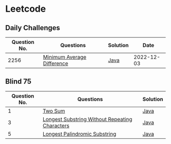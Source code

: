 # Leetcode

## Daily Challenges

| Question No. | Questions                                                                               | Solution                                                                                                     | Date       |
| ------------ | --------------------------------------------------------------------------------------- | ------------------------------------------------------------------------------------------------------------ | ---------- |
| 2256         | [Minimum Average Difference](https://leetcode.com/problems/minimum-average-difference/) | [Java](https://github.com/Sanyam233/Leetcode/blob/main/dailychallenges/MinimumAvgDifference-2022-12-03.java) | 2022-12-03 |

## Blind 75

| Question No. | Questions                                                                                                                       | Solution                                                                                                        |
| ------------ | ------------------------------------------------------------------------------------------------------------------------------- | --------------------------------------------------------------------------------------------------------------- |
| 1            | [Two Sum](https://leetcode.com/problems/two-sum/)                                                                               | [Java](https://github.com/Sanyam233/Leetcode/blob/main/blind75/TwoSum.java)                                     |
| 3            | [Longest Substring Without Repeating Characters](https://leetcode.com/problems/longest-substring-without-repeating-characters/) | [Java](https://github.com/Sanyam233/Leetcode/blob/main/blind75/LongestSubstringWithoutRepeatingCharacters.java) |
| 5            | [Longest Palindromic Substring](https://leetcode.com/problems/longest-palindromic-substring/)                                   | [Java](https://github.com/Sanyam233/Leetcode/blob/main/blind75/LongestPalindromicSubstring.java)                |
